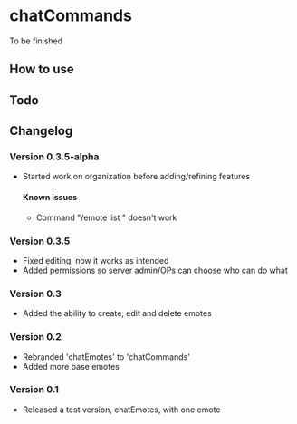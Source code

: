 # chatCommands
To be finished

## How to use

## Todo

## Changelog
### Version 0.3.5-alpha
- Started work on organization before adding/refining features
  #### Known issues
  - Command "/emote list <num>" doesn't work
  
### Version 0.3.5
- Fixed editing, now it works as intended
- Added permissions so server admin/OPs can choose who can do what

### Version 0.3
- Added the ability to create, edit and delete emotes

### Version 0.2
- Rebranded 'chatEmotes' to 'chatCommands'
- Added more base emotes

### Version 0.1
- Released a test version, chatEmotes, with one emote

